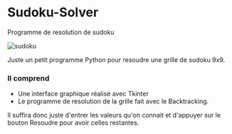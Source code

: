 # Sudoku-Solver
Programme de resolution de sudoku

![sudoku](https://user-images.githubusercontent.com/104862002/182143892-12f9874c-d83a-49c3-a6cc-949d701e3160.png)

Juste un petit programme Python pour resoudre une grille de sudoku 9x9.

### Il comprend
- Une interface graphique réalisé avec Tkinter
- Le programme de resolution de la grille fait avec le Backtracking.

Il suffira donc juste d'entrer les valeurs qu'on connait et d'appuyer sur le bouton Resoudre pour avoir celles restantes.
